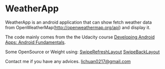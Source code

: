 WeatherApp
========

WeatherApp is an android application that can show fetch weather data from OpenWeatherMap(http://openweathermap.org/api) and display it.

The code mainly comes from the the Udacity course [Developing Android Apps: Android Fundamentals](https://www.udacity.com/course/ud853).

Some OpenSource or Weight using:
[SwipeRefreshLayout](http://stormzhang.github.io/android/2014/03/29/android-swiperefreshlayout/)
[SwipeBackLayout](https://github.com/Issacw0ng/SwipeBackLayout)

Contact me if you have any advices. lichuan0217@gmail.com
